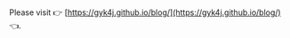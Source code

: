 Please visit :point_right: [https://gyk4j.github.io/blog/](https://gyk4j.github.io/blog/) :point_left:.

